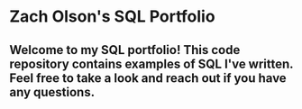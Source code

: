 # Zach Olson's SQL Portfolio

## Welcome to my SQL portfolio! This code repository contains examples of SQL I've written. Feel free to take a look and reach out if you have any questions.
